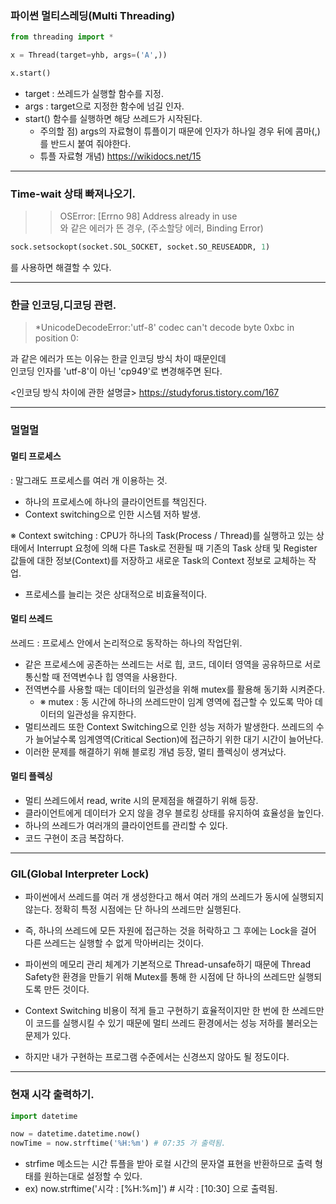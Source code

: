 
### 파이썬 멀티스레딩(Multi Threading)

```python
from threading import *

x = Thread(target=yhb, args=('A',))

x.start()

```

 - target : 쓰레드가 실행할 함수를 지정.
 - args : target으로 지정한 함수에 넘길 인자.
 - start() 함수를 실행하면 해당 쓰레드가 시작된다.
    - 주의할 점) args의 자료형이 튜플이기 때문에 인자가 하나일 경우 뒤에 콤마(,)를 반드시 붙여 줘야한다.
    - 튜플 자료형 개념) https://wikidocs.net/15
    
----------

### Time-wait 상태 빠져나오기.

>>  OSError: [Errno 98] Address already in use  
와 같은 에러가 뜬 경우, (주소할당 에러, Binding Error)

```python
sock.setsockopt(socket.SOL_SOCKET, socket.SO_REUSEADDR, 1)
```
를 사용하면 해결할 수 있다.

--------------

### 한글 인코딩,디코딩 관련.

> *UnicodeDecodeError:'utf-8' codec can't decode byte 0xbc in position 0:

과 같은 에러가 뜨는 이유는 한글 인코딩 방식 차이 때문인데  
인코딩 인자를 'utf-8'이 아닌 'cp949'로 변경해주면 된다.  

<인코딩 방식 차이에 관한 설명글>
https://studyforus.tistory.com/167

----------------

### 멀멀멀

#### 멀티 프로세스
 : 말그래도 프로세스를 여러 개 이용하는 것.
- 하나의 프로세스에 하나의 클라이언트를 책임진다.
- Context switching으로 인한 시스템 저하 발생.

※ Context switching : CPU가 하나의 Task(Process / Thread)를 실행하고 있는 상태에서 Interrupt 요청에 의해 다른 Task로 전환될 때 기존의 Task 상태 및 Register 값들에 대한 정보(Context)를 저장하고 새로운 Task의 Context 정보로 교체하는 작업. 

- 프로세스를 늘리는 것은 상대적으로 비효율적이다.

#### 멀티 쓰레드
 쓰레드 : 프로세스 안에서 논리적으로 동작하는 하나의 작업단위.
- 같은 프로세스에 공존하는 쓰레드는 서로 힙, 코드, 데이터 영역을 공유하므로 서로 통신할 때 전역변수나 힙 영역을 사용한다.
- 전역변수를 사용할 때는 데이터의 일관성을 위해 mutex를 활용해 동기화 시켜준다.  
    - ※ mutex : 동 시간에 하나의 쓰레드만이 임계 영역에 접근할 수 있도록 막아 데이터의 일관성을 유지한다.
- 멀티쓰레드 또한 Context Switching으로 인한 성능 저하가 발생한다. 쓰레드의 수가 늘어날수록 임계영역(Critical Section)에 접근하기 위한 대기 시간이 늘어난다.
- 이러한 문제를 해결하기 위해 블로킹 개념 등장, 멀티 플렉싱이 생겨났다.

#### 멀티 플렉싱

- 멀티 쓰레드에서 read, write 시의 문제점을 해결하기 위해 등장.
- 클라이언트에게 데이터가 오지 않을 경우 블로킹 상태를 유지하여 효율성을 높인다.
- 하나의 쓰레드가 여러개의 클라이언트를 관리할 수 있다.
- 코드 구현이 조금 복잡하다.

--------------

### GIL(Global Interpreter Lock)

 - 파이썬에서 쓰레드를 여러 개 생성한다고 해서 여러 개의 쓰레드가 동시에 실행되지 않는다. 정확히 특정 시점에는 단 하나의 쓰레드만 실행된다. 
 - 즉, 하나의 쓰레드에 모든 자원에 접근하는 것을 허락하고 그 후에는 Lock을 걸어 다른 쓰레드는 실행할 수 없게 막아버리는 것이다.
 - 파이썬의 메모리 관리 체계가 기본적으로 Thread-unsafe하기 때문에 Thread Safety한 환경을 만들기 위해 Mutex를 통해 한 시점에 단 하나의 쓰레드만 실행되도록 만든 것이다.
 
 - Context Switching 비용이 적게 들고 구현하기 효율적이지만 한 번에 한 쓰레드만이 코드를 실행시킬 수 있기 때문에 멀티 쓰레드 환경에서는 성능 저하를 불러오는 문제가 있다.
 - 하지만 내가 구현하는 프로그램 수준에서는 신경쓰지 않아도 될 정도이다.
 
--------------
 
### 현재 시각 출력하기.

```python
import datetime

now = datetime.datetime.now()
nowTime = now.strftime('%H:%m') # 07:35 가 출력됨.

```

 - strfime 메소드는 시간 튜플을 받아 로컬 시간의 문자열 표현을 반환하므로 출력 형태를 원하는대로 설정할 수 있다.
 - ex) now.strftime('시각 : [%H:%m]')  # 시각 : [10:30] 으로 출력됨.
